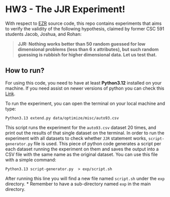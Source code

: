 # HW3 - The JJR Experiment!

With respect to [EZR](https://github.com/timm/ezr/tree/24Aug14) source code, this repo contains experiments that aims to verify the validity of the following hypothesis, claimed by former CSC 591 students Jacob, Joshua, and Rohan:

>    **JJR: Nothing works better than 50 random guessed for low dimensional problems (less than 6 x attributes), but such random guessing is rubbish for higher dimensional data. Let us test that.**

## How to run?

For using this code, you need to have at least **Python3.12** installed on your machine. If you need assist on newer versions of python you can check this [Link](https://www.python.org/downloads/).

To run the experiment, you can open the terminal on your local machine and type:

    Python3.13 extend.py data/optimize/misc/auto93.csv
   This script runs the experiment for the `auto93.csv` dataset 20 times, and print out the results of that single dataset on the terminal.
   In order to run the experiment with all datasets to check whether `JJR` statement works, `script-generator.py` file is used. This piece of python code generates a script per each dataset running the experiment on them and saves the output into a CSV file with the same name as the original dataset. You can use this file with a simple command:
   
    Python3.13 script-generator.py  > exp/script.sh 

After running this line you will find a new file named `script.sh` under the `exp` directory.
\* Remember to have a sub-directory named `exp` in the main directory.
